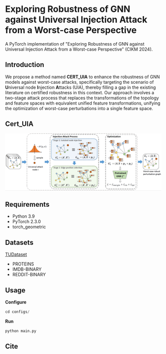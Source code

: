 # Exploring Robustness of GNN against Universal Injection Attack from a Worst-case Perspective

A PyTorch implementation of "Exploring Robustness of GNN against Universal Injection Attack from a Worst-case Perspective" (CIKM 2024).

## Introduction
We propose a method named **CERT_UIA** to enhance the robustness of GNN models against worst-case attacks, specifically targeting the scenario of **U**niversal node **I**njection **A**ttacks (UIA), thereby filling a gap in the existing literature on certified robustness in this context. Our approach involves a two-stage attack process that replaces the transformations of the topology and feature spaces with equivalent unified feature transformations, unifying the optimization of worst-case perturbations into a single feature space.

## Cert_UIA
![Overview of Cert_UIA](https://github.com/Eve-Ni/Cert_UIA/blob/master/model.png "Overview of Cert_UIA")

## Requirements
* Python 3.9
* PyTorch 2.3.0
* torch_geometric

## Datasets
[TUDataset](https://chrsmrrs.github.io/datasets/docs/datasets/)
* PROTEINS
* IMDB-BINARY
* REDDIT-BINARY

## Usage
**Configure**
```python
cd configs/
```
**Run**
```python
python main.py
```

## Cite
